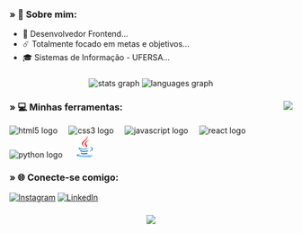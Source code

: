 ### » 💫 Sobre mim:

- 🔭 Desenvolvedor Frontend...
- ☄️ Totalmente focado em metas e objetivos...
- 🎓 Sistemas de Informação - UFERSA...
  
###

<div align="center">
  <img src="https://github-readme-stats.vercel.app/api?username=paulohenrif&hide_title=false&hide_rank=false&show_icons=true&include_all_commits=true&count_private=true&disable_animations=false&theme=dark&locale=en&hide_border=true" height="150" alt="stats graph"  />
  <img src="https://github-readme-stats.vercel.app/api/top-langs?username=paulohenrif&locale=en&hide_title=false&layout=compact&card_width=450&langs_count=5&theme=dark&hide_border=true" height="150" alt="languages graph"  />
</div>

###

<img align="right" height="150" src="https://user-images.githubusercontent.com/74038190/212744275-c56a72c2-50b1-45e2-a693-d19d40357766.gif">

###

<h3 align="left">» 💻 Minhas ferramentas:</h3>

<div align="left">
  <img src="https://cdn.jsdelivr.net/gh/devicons/devicon/icons/html5/html5-original.svg" height="30" alt="html5 logo"  />
  <img width="12" />
  <img src="https://cdn.jsdelivr.net/gh/devicons/devicon/icons/css3/css3-original.svg" height="30" alt="css3 logo"  />
  <img width="12" />
  <img src="https://cdn.jsdelivr.net/gh/devicons/devicon/icons/javascript/javascript-original.svg" height="30" alt="javascript logo"  />
  <img width="12" />
  <img src="https://cdn.jsdelivr.net/gh/devicons/devicon/icons/react/react-original.svg" height="30" alt="react logo"  />
  <img width="12" />
  <img src="https://cdn.jsdelivr.net/gh/devicons/devicon/icons/python/python-original.svg" height="30" alt="python logo"  />
  <img width="12" />
  <img src="https://raw.githubusercontent.com/devicons/devicon/master/icons/java/java-original.svg" alt="java" width="40" height="40"/> </a>
</div>

###

<h3 align="left">» 🌐 Conecte-se comigo:</h3>

<div align="left">
  
  [![Instagram](https://img.shields.io/badge/Instagram-%23E4405F.svg?logo=Instagram&logoColor=white)](https://instagram.com/paulo_henrif/) [![LinkedIn](https://img.shields.io/badge/LinkedIn-%230077B5.svg?logo=linkedin&logoColor=white)](https://linkedin.com/in/paulohenrif/) 
  
</div>

###

<div align="center">
<!--   <img src="https://profile-counter.glitch.me/paulohenrif/count.svg?"  /> -->
  
  [![](https://visitcount.itsvg.in/api?id=paulohenrif&icon=0&color=12)](https://visitcount.itsvg.in)
</div>

<!--![Snake animation](https://github.com/paulohenrif/paulohenrif/blob/output/github-contribution-grid-snake.svg)-->
